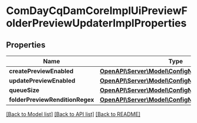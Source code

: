 # ComDayCqDamCoreImplUiPreviewFolderPreviewUpdaterImplProperties

## Properties
Name | Type | Description | Notes
------------ | ------------- | ------------- | -------------
**createPreviewEnabled** | [**OpenAPI\Server\Model\ConfigNodePropertyBoolean**](ConfigNodePropertyBoolean.md) |  | [optional] 
**updatePreviewEnabled** | [**OpenAPI\Server\Model\ConfigNodePropertyBoolean**](ConfigNodePropertyBoolean.md) |  | [optional] 
**queueSize** | [**OpenAPI\Server\Model\ConfigNodePropertyInteger**](ConfigNodePropertyInteger.md) |  | [optional] 
**folderPreviewRenditionRegex** | [**OpenAPI\Server\Model\ConfigNodePropertyString**](ConfigNodePropertyString.md) |  | [optional] 

[[Back to Model list]](../README.md#documentation-for-models) [[Back to API list]](../README.md#documentation-for-api-endpoints) [[Back to README]](../README.md)


